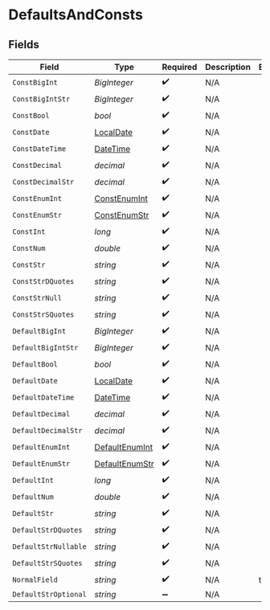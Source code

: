 # DefaultsAndConsts


## Fields

| Field                                                                                 | Type                                                                                  | Required                                                                              | Description                                                                           | Example                                                                               |
| ------------------------------------------------------------------------------------- | ------------------------------------------------------------------------------------- | ------------------------------------------------------------------------------------- | ------------------------------------------------------------------------------------- | ------------------------------------------------------------------------------------- |
| `ConstBigInt`                                                                         | *BigInteger*                                                                          | :heavy_check_mark:                                                                    | N/A                                                                                   |                                                                                       |
| `ConstBigIntStr`                                                                      | *BigInteger*                                                                          | :heavy_check_mark:                                                                    | N/A                                                                                   |                                                                                       |
| `ConstBool`                                                                           | *bool*                                                                                | :heavy_check_mark:                                                                    | N/A                                                                                   |                                                                                       |
| `ConstDate`                                                                           | [LocalDate](https://nodatime.org/3.1.x/api/NodaTime.LocalDate.html)                   | :heavy_check_mark:                                                                    | N/A                                                                                   |                                                                                       |
| `ConstDateTime`                                                                       | [DateTime](https://learn.microsoft.com/en-us/dotnet/api/system.datetime?view=net-5.0) | :heavy_check_mark:                                                                    | N/A                                                                                   |                                                                                       |
| `ConstDecimal`                                                                        | *decimal*                                                                             | :heavy_check_mark:                                                                    | N/A                                                                                   |                                                                                       |
| `ConstDecimalStr`                                                                     | *decimal*                                                                             | :heavy_check_mark:                                                                    | N/A                                                                                   |                                                                                       |
| `ConstEnumInt`                                                                        | [ConstEnumInt](../../Models/Shared/ConstEnumInt.md)                                   | :heavy_check_mark:                                                                    | N/A                                                                                   |                                                                                       |
| `ConstEnumStr`                                                                        | [ConstEnumStr](../../Models/Shared/ConstEnumStr.md)                                   | :heavy_check_mark:                                                                    | N/A                                                                                   |                                                                                       |
| `ConstInt`                                                                            | *long*                                                                                | :heavy_check_mark:                                                                    | N/A                                                                                   |                                                                                       |
| `ConstNum`                                                                            | *double*                                                                              | :heavy_check_mark:                                                                    | N/A                                                                                   |                                                                                       |
| `ConstStr`                                                                            | *string*                                                                              | :heavy_check_mark:                                                                    | N/A                                                                                   |                                                                                       |
| `ConstStrDQuotes`                                                                     | *string*                                                                              | :heavy_check_mark:                                                                    | N/A                                                                                   |                                                                                       |
| `ConstStrNull`                                                                        | *string*                                                                              | :heavy_check_mark:                                                                    | N/A                                                                                   |                                                                                       |
| `ConstStrSQuotes`                                                                     | *string*                                                                              | :heavy_check_mark:                                                                    | N/A                                                                                   |                                                                                       |
| `DefaultBigInt`                                                                       | *BigInteger*                                                                          | :heavy_check_mark:                                                                    | N/A                                                                                   |                                                                                       |
| `DefaultBigIntStr`                                                                    | *BigInteger*                                                                          | :heavy_check_mark:                                                                    | N/A                                                                                   |                                                                                       |
| `DefaultBool`                                                                         | *bool*                                                                                | :heavy_check_mark:                                                                    | N/A                                                                                   |                                                                                       |
| `DefaultDate`                                                                         | [LocalDate](https://nodatime.org/3.1.x/api/NodaTime.LocalDate.html)                   | :heavy_check_mark:                                                                    | N/A                                                                                   |                                                                                       |
| `DefaultDateTime`                                                                     | [DateTime](https://learn.microsoft.com/en-us/dotnet/api/system.datetime?view=net-5.0) | :heavy_check_mark:                                                                    | N/A                                                                                   |                                                                                       |
| `DefaultDecimal`                                                                      | *decimal*                                                                             | :heavy_check_mark:                                                                    | N/A                                                                                   |                                                                                       |
| `DefaultDecimalStr`                                                                   | *decimal*                                                                             | :heavy_check_mark:                                                                    | N/A                                                                                   |                                                                                       |
| `DefaultEnumInt`                                                                      | [DefaultEnumInt](../../Models/Shared/DefaultEnumInt.md)                               | :heavy_check_mark:                                                                    | N/A                                                                                   |                                                                                       |
| `DefaultEnumStr`                                                                      | [DefaultEnumStr](../../Models/Shared/DefaultEnumStr.md)                               | :heavy_check_mark:                                                                    | N/A                                                                                   |                                                                                       |
| `DefaultInt`                                                                          | *long*                                                                                | :heavy_check_mark:                                                                    | N/A                                                                                   |                                                                                       |
| `DefaultNum`                                                                          | *double*                                                                              | :heavy_check_mark:                                                                    | N/A                                                                                   |                                                                                       |
| `DefaultStr`                                                                          | *string*                                                                              | :heavy_check_mark:                                                                    | N/A                                                                                   |                                                                                       |
| `DefaultStrDQuotes`                                                                   | *string*                                                                              | :heavy_check_mark:                                                                    | N/A                                                                                   |                                                                                       |
| `DefaultStrNullable`                                                                  | *string*                                                                              | :heavy_check_mark:                                                                    | N/A                                                                                   |                                                                                       |
| `DefaultStrSQuotes`                                                                   | *string*                                                                              | :heavy_check_mark:                                                                    | N/A                                                                                   |                                                                                       |
| `NormalField`                                                                         | *string*                                                                              | :heavy_check_mark:                                                                    | N/A                                                                                   | test                                                                                  |
| `DefaultStrOptional`                                                                  | *string*                                                                              | :heavy_minus_sign:                                                                    | N/A                                                                                   |                                                                                       |